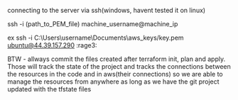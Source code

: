 connecting to the server via ssh(windows, havent tested it on linux)

ssh -i (path_to_PEM_file) machine_username@machine_ip

ex ssh -i C:\Users\username\Documents\aws_keys/key.pem ubuntu@44.39.157.290 :rage3:                                     

BTW - allways commit the files created after terraform init, plan and apply. Those will track the state of the project and tracks the connections between the resources in the code and in aws(their connections) so we are able to manage the resources from anywhere as long as we have the git project updated with the tfstate files
